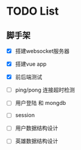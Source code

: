 # TODO List

## 脚手架
- [x] 搭建websocket服务器
- [x] 搭建vue app
- [x] 前后端测试 

- [ ] ping/pong 连接超时检测
- [ ] 用户登陆 和 mongdb
- [ ] session
- [ ] 用户数据结构设计
- [ ] 英雄数据结构设计